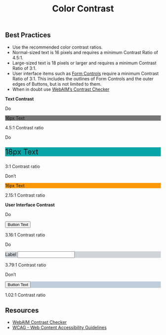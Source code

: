 ﻿---
title: Color Contrast
summary: Color Contrast is the contrast ratio between colors.
tags: color, contrast
layout: guide
eleventyNavigation:
  key: Color Contrast
  parent: Accessibility
  order: 3
  excerpt: Color Contrast is the contrast ratio between two colors.
  img: /img/illustrations/illus-color-contrast.svg
---

## Best Practices

- Use the recommended color contrast ratios.
- Normal-sized text is 16 pixels and requires a minimum Contrast Ratio of 4.5:1.
- Large-sized text is 18 pixels or larger and requires a minimum Contrast Ratio of 3:1.
- User interface items such as [Form Controls](/form-controls/) require a minimum Contrast Ratio of 3:1. This includes the outlines of Form Controls and the outer edges of Buttons, but is not limited to them.
- When in doubt use <a href="https://webaim.org/resources/contrastchecker/" target="_blank">WebAIM’s Contrast Checker</a>

**Text Contrast**

<div class="row">
  <div class="col-12 col-md-6 col-lg-4">
    <div class="card border-0">
      <div class="card-header rounded-top border-0 py-2 bg-success">
        <p class="mb-0 text-white">
          <span class="fas fa-check mr-1 me-1" aria-hidden="true"></span>Do
        </p>
      </div>
      <div class="card-body d-flex flex-column justify-content-center align-items-center text-white pd-color-block" style="background-color: #767676!important;">
        <p class="mb-0 text-center">16px Text</p>
      </div>
      <div class="card-body">
        <p class="mb-0 fw-bold"><span class="fas fa-check text-success mr-1 me-1" aria-hidden="true"></span>4.5:1 Contrast ratio</p>
      </div>
    </div>
  </div>
  <div class="col-12 col-md-6 col-lg-4">
    <div class="card border-0">
      <div class="card-header rounded-top border-0 py-2 bg-success">
        <p class="mb-0 text-white">
          <span class="fas fa-check mr-1 me-1" aria-hidden="true"></span>Do
        </p>
      </div>
      <div class="card-body d-flex flex-column justify-content-center align-items-center bg-secondary text-white pd-color-block" style="font-size: 24px; background-color: #08A5A7!important;">
        <p class="mb-0 text-center text-white">18px Text</p>
      </div>
      <div class="card-body">
        <p class="mb-0 fw-bold"><span class="fas fa-check text-success mr-1 me-1" aria-hidden="true"></span>3:1 Contrast ratio</p>
      </div>
    </div>
  </div>
  <div class="col-12 col-md-6 col-lg-4">
    <div class="card border-0">
      <div class="card-header rounded-top border-0 py-2 bg-danger">
        <p class="mb-0 text-white">
          <span class="fas fa-times mr-1 me-1" aria-hidden="true"></span>Don’t
        </p>
      </div>
      <div class="card-body d-flex flex-column justify-content-center align-items-center bg-black text-white pd-color-block" style="background-color: #fe9903!important;">
        <p class="mb-0 text-center text-white">16px Text</p>
      </div>
      <div class="card-body">
        <p class="mb-0 fw-bold"><span class="fas fa-times text-danger mr-1 me-1" aria-hidden="true"></span>2.15:1 Contrast ratio</p>
      </div>
    </div>
  </div>
</div>

**User Interface Contrast**

<div class="row">
  <div class="col-12 col-md-6 col-lg-4">
    <div class="card border-0">
      <div class="card-header rounded-top border-0 py-2 bg-success">
        <p class="mb-0 text-white">
          <span class="fas fa-check mr-1 me-1" aria-hidden="true"></span>Do
        </p>
      </div>
      <div class="card-body d-flex flex-column justify-content-center align-items-center bg-black text-white pd-color-block">
        <p class="mb-0 text-center">
          <button type="button" class="btn btn-secondary">Button Text</button>
        </p>
      </div>
      <div class="card-body">
        <p class="mb-0 fw-bold"><span class="fas fa-check text-success mr-1 me-1" aria-hidden="true"></span>3.16:1 Contrast ratio</p>
      </div>
    </div>
  </div>
  <div class="col-12 col-md-6 col-lg-4">
    <div class="card border-0">
      <div class="card-header rounded-top border-0 py-2 bg-success">
        <p class="mb-0 text-white">
          <span class="fas fa-check mr-1 me-1" aria-hidden="true"></span>Do
        </p>
      </div>
      <div class="card-body d-flex flex-column justify-content-center align-items-center bg-black pd-color-block" style="background-color: #CED4DA!important;">
        <div class="form-group mb-0">
          <label for="colorTest1" class="label">
            <span class="fas fa-asterisk text-danger mr-1 me-1" aria-hidden="true"></span>Label</label>
          <input id="colorTest1" type="text" class="form-control">
        </div>
      </div>
      <div class="card-body">
        <p class="mb-0 fw-bold"><span class="fas fa-check text-success mr-1 me-1" aria-hidden="true"></span>3.79:1 Contrast ratio</p>
      </div>
    </div>
  </div>
  <div class="col-12 col-md-6 col-lg-4">
    <div class="card border-0">
      <div class="card-header rounded-top border-0 py-2 bg-danger">
        <p class="mb-0 text-white">
          <span class="fas fa-times mr-1 me-1" aria-hidden="true"></span>Don’t
        </p>
      </div>
      <div class="card-body d-flex flex-column justify-content-center align-items-center bg-black text-white pd-color-block" style="background-color: #C0CEDB!important;">
        <p class="mb-0 text-center">
          <button type="button" class="btn btn-warning">Button Text</button>
        </p>
      </div>
      <div class="card-body">
        <p class="mb-0 fw-bold"><span class="fas fa-times text-danger mr-1 me-1" aria-hidden="true"></span>1.02:1 Contrast ratio</p>
      </div>
    </div>
  </div>
</div>

## Resources
* <a href="https://webaim.org/resources/contrastchecker/" target="_blank">WebAIM Contrast Checker</a>
* <a href="https://www.w3.org/TR/WCAG21/" target="_blank">WCAG - Web Content Accessibility Guidelines</a>
